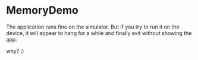 # MemoryDemo

The application runs fine on the simulator.
But if you try to run it on the device, it will appear to hang for a while and finally exit without showing the app.

why? :)
